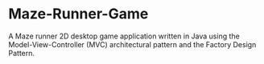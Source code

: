 # Maze-Runner-Game
A Maze runner 2D desktop game application written in Java using the Model-View-Controller (MVC) architectural pattern and the Factory Design Pattern.
